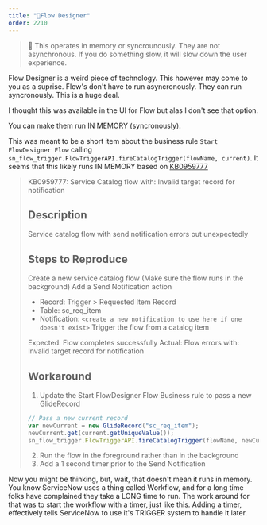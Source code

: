```yaml
---
title: "🧠Flow Designer"
order: 2210
---
```


> 🧠 This operates in memory or syncrounously.  They are not asynchronous.  If you do something slow, it will slow down the user experience.

Flow Designer is a weird piece of technology.  This however may come to you as a suprise.  Flow's don't have to run asyncronously.  They can run syncronously.  This is a huge deal.

I thought this was available in the UI for Flow but alas I don't see that option.  

You can make them run IN MEMORY (syncronously).  

This was meant to be a short item about the business rule `Start FlowDesigner Flow` calling `sn_flow_trigger.FlowTriggerAPI.fireCatalogTrigger(flowName, current)`.  It seems that this likely runs IN MEMORY based on [KB0959777](https://support.servicenow.com/kb?id=kb_article_view&sysparm_article=KB0959777)

> KB0959777: Service Catalog flow with: Invalid target record for notification
>
> ## Description
> Service catalog flow with send notification errors out unexpectedly
>
> ## Steps to Reproduce
> 
> Create a new service catalog flow (Make sure the flow runs in the background)
> Add a Send Notification action
> - Record: Trigger > Requested Item Record
> - Table: sc_req_item
> - Notification: `<create a new notification to use here if one doesn't exist>`
> Trigger the flow from a catalog item
>
> Expected: Flow completes successfully
> Actual: Flow errors with: Invalid target record for notification
> 
> ## Workaround
> 
> 1. Update the Start FlowDesigner Flow Business rule to pass a new GlideRecord 
> ```js
> // Pass a new current record 
> var newCurrent = new GlideRecord("sc_req_item"); 
> newCurrent.get(current.getUniqueValue()); 
> sn_flow_trigger.FlowTriggerAPI.fireCatalogTrigger(flowName, newCurrent);
> ```
> 2. Run the flow in the foreground rather than in the background
> 3. Add a 1 second timer prior to the Send Notification 

Now you might be thinking, but, wait, that doesn't mean it runs in memory.  You know ServiceNow uses a thing called Workflow, and for a long time folks have complained they take a LONG time to run.  The work around for that was to start the workflow with a timer, just like this.  Adding a timer, effectively tells ServiceNow to use it's TRIGGER system to handle it later.